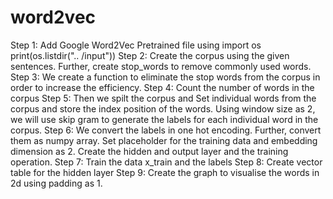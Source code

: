 # word2vec
Step 1: Add Google Word2Vec Pretrained file using import os print(os.listdir("..
/input"))
Step 2: Create the corpus using the given sentences. Further, create stop_words to 
remove commonly used words.
Step 3: We create a function to eliminate the stop words from the corpus in order to 
increase the efficiency.
Step 4: Count the number of words in the corpus
Step 5: Then we spilt the corpus and Set individual words from the corpus and store
the index position of the words. Using window size as 2, we will use skip gram to 
generate the labels for each individual word in the corpus.
Step 6: We convert the labels in one hot encoding. Further, convert them as numpy 
array. Set placeholder for the training data and embedding dimension as 2. Create 
the hidden and output layer and the training operation.
Step 7: Train the data x_train and the labels
Step 8: Create vector table for the hidden layer
Step 9: Create the graph to visualise the words in 2d using padding as 1.
